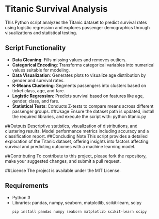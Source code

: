 

# Titanic Survival Analysis

This Python script analyzes the Titanic dataset to predict survival rates using logistic regression and explores passenger demographics through visualizations and statistical testing.

## Script Functionality
- **Data Cleaning**: Fills missing values and removes outliers.
- **Categorical Encoding**: Transforms categorical variables into numerical values suitable for modeling.
- **Data Visualization**: Generates plots to visualize age distribution by gender and survival rates.
- **K-Means Clustering**: Segments passengers into clusters based on ticket class, age, and fare.
- **Logistic Regression**: Predicts survival based on features like age, gender, class, and fare.
- **Statistical Tests**: Conducts Z-tests to compare means across different passenger groups.
##Usage
Ensure the dataset path is updated, install the required libraries, and execute the script with:
python titanic.py

##Outputs
Descriptive statistics, visualization of distributions, and clustering results.
Model performance metrics including accuracy and a classification report.
##Concluding Note
This script provides a detailed exploration of the Titanic dataset, offering insights into factors affecting survival and predicting outcomes with a machine learning model.

##Contributing
To contribute to this project, please fork the repository, make your suggested changes, and submit a pull request.

##License
The project is available under the MIT License.

## Requirements
- Python 3
- Libraries: pandas, numpy, seaborn, matplotlib, scikit-learn, scipy
  ```bash
  pip install pandas numpy seaborn matplotlib scikit-learn scipy
